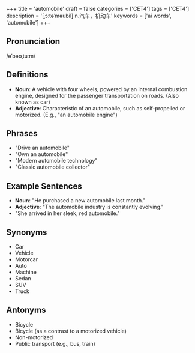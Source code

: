 +++
title = 'automobile'
draft = false
categories = ['CET4']
tags = ['CET4']
description = '[ˌɔːtəˈməubil] n.汽车，机动车'
keywords = ['ai words', 'automobile']
+++

## Pronunciation
/əˈbəʊˌtuːm/

## Definitions
- **Noun**: A vehicle with four wheels, powered by an internal combustion engine, designed for the passenger transportation on roads. (Also known as car)
- **Adjective**: Characteristic of an automobile, such as self-propelled or motorized. (E.g., "an automobile engine")

## Phrases
- "Drive an automobile"
- "Own an automobile"
- "Modern automobile technology"
- "Classic automobile collector"

## Example Sentences
- **Noun**: "He purchased a new automobile last month."
- **Adjective**: "The automobile industry is constantly evolving."
- "She arrived in her sleek, red automobile."

## Synonyms
- Car
- Vehicle
- Motorcar
- Auto
- Machine
- Sedan
- SUV
- Truck

## Antonyms
- Bicycle
- Bicycle (as a contrast to a motorized vehicle)
- Non-motorized
- Public transport (e.g., bus, train)
